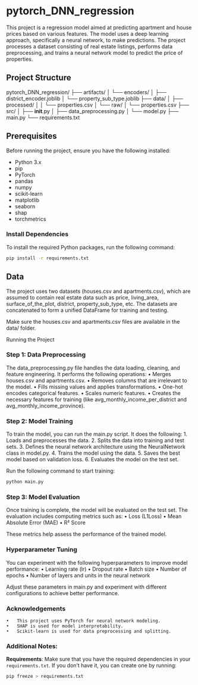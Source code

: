 # pytorch_DNN_regression

This project is a regression model aimed at predicting apartment and house prices based on various features. The model uses a deep learning approach, specifically a neural network, to make predictions. The project processes a dataset consisting of real estate listings, performs data preprocessing, and trains a neural network model to predict the price of properties.

## Project Structure
pytorch_DNN_regression/
├── artifacts/
│   └── encoders/
│       ├── district_encoder.joblib
│       └── property_sub_type.joblib
├── data/
│   ├── processed/
│   │   └── properties.csv
│   └── raw/
│       └── properties.csv
├── src/
│   ├── __init__.py
│   ├── data_preprocessing.py
│   └── model.py
├── main.py
└── requirements.txt

## Prerequisites

Before running the project, ensure you have the following installed:

- Python 3.x
- pip
- PyTorch
- pandas
- numpy
- scikit-learn
- matplotlib
- seaborn
- shap
- torchmetrics

### Install Dependencies

To install the required Python packages, run the following command:

```bash
pip install -r requirements.txt
```
## Data

The project uses two datasets (houses.csv and apartments.csv), which are assumed to contain real estate data such as price, living_area, surface_of_the_plot, district, property_sub_type, etc. The datasets are concatenated to form a unified DataFrame for training and testing.

Make sure the houses.csv and apartments.csv files are available in the data/ folder.

Running the Project

### Step 1: Data Preprocessing

The data_preprocessing.py file handles the data loading, cleaning, and feature engineering. It performs the following operations:
	•	Merges houses.csv and apartments.csv.
	•	Removes columns that are irrelevant to the model.
	•	Fills missing values and applies transformations.
	•	One-hot encodes categorical features.
	•	Scales numeric features.
	•	Creates the necessary features for training (like avg_monthly_income_per_district and avg_monthly_income_province).

### Step 2: Model Training

To train the model, you can run the main.py script. It does the following:
	1.	Loads and preprocesses the data.
	2.	Splits the data into training and test sets.
	3.	Defines the neural network architecture using the NeuralNetwork class in model.py.
	4.	Trains the model using the data.
	5.	Saves the best model based on validation loss.
	6.	Evaluates the model on the test set.

Run the following command to start training:
```bash
python main.py
```

### Step 3: Model Evaluation

Once training is complete, the model will be evaluated on the test set. The evaluation includes computing metrics such as:
	•	Loss (L1Loss)
	•	Mean Absolute Error (MAE)
	•	R² Score

These metrics help assess the performance of the trained model.

### Hyperparameter Tuning

You can experiment with the following hyperparameters to improve model performance:
	•	Learning rate (lr)
	•	Dropout rate
	•	Batch size
	•	Number of epochs
	•	Number of layers and units in the neural network

Adjust these parameters in main.py and experiment with different configurations to achieve better performance.

### Acknowledgements
	•	This project uses PyTorch for neural network modeling.
	•	SHAP is used for model interpretability.
	•	Scikit-learn is used for data preprocessing and splitting.

### Additional Notes:
**Requirements**: Make sure that you have the required dependencies in your `requirements.txt`. If you don’t have it, you can create one by running:
   ```bash
   pip freeze > requirements.txt
   ```

